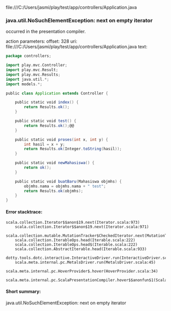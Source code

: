 file:///C:/Users/jasmi/play/test/app/controllers/Application.java
### java.util.NoSuchElementException: next on empty iterator

occurred in the presentation compiler.

action parameters:
offset: 328
uri: file:///C:/Users/jasmi/play/test/app/controllers/Application.java
text:
```scala
package controllers;

import play.mvc.Controller;
import play.mvc.Result;
import play.mvc.Results;
import java.util.*;
import models.*;

public class Application extends Controller {

    public static void index() {
        return Results.ok();
    }

    public static void test() {
        return Results.ok();@@
    }

    public static void proses(int x, int y) {
        int hasil = x + y;
        return Results.ok(Integer.toString(hasil));
    }

    public static void newMahasiswa() {
        return ok();
    }

    public static void buatBaru(Mahasiswa objmhs) {
        objmhs.nama = objmhs.nama + " test";
        return Results.ok(objmhs);
    }
}
```



#### Error stacktrace:

```
scala.collection.Iterator$$anon$19.next(Iterator.scala:973)
	scala.collection.Iterator$$anon$19.next(Iterator.scala:971)
	scala.collection.mutable.MutationTracker$CheckedIterator.next(MutationTracker.scala:76)
	scala.collection.IterableOps.head(Iterable.scala:222)
	scala.collection.IterableOps.head$(Iterable.scala:222)
	scala.collection.AbstractIterable.head(Iterable.scala:933)
	dotty.tools.dotc.interactive.InteractiveDriver.run(InteractiveDriver.scala:168)
	scala.meta.internal.pc.MetalsDriver.run(MetalsDriver.scala:45)
	scala.meta.internal.pc.HoverProvider$.hover(HoverProvider.scala:34)
	scala.meta.internal.pc.ScalaPresentationCompiler.hover$$anonfun$1(ScalaPresentationCompiler.scala:329)
```
#### Short summary: 

java.util.NoSuchElementException: next on empty iterator